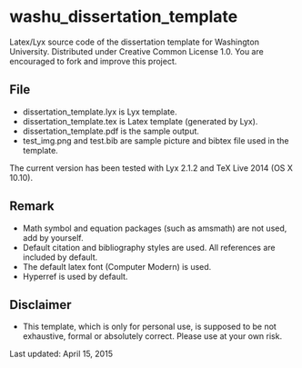 # washu_dissertation_template
Latex/Lyx source code of the dissertation template for Washington University. Distributed under Creative Common License 1.0. You are encouraged to fork and improve this project.

## File
* dissertation_template.lyx is Lyx template.
* dissertation_template.tex is Latex template (generated by Lyx).
* dissertation_template.pdf is the sample output.
* test_img.png and test.bib are sample picture and bibtex file used in the template.

The current version has been tested with Lyx 2.1.2 and TeX Live 2014 (OS X 10.10).


## Remark
* Math symbol and equation packages (such as amsmath) are not used, add by yourself.
* Default citation and bibliography styles are used. All references are included by default.
* The default latex font (Computer Modern) is used.
* Hyperref is used by default.

## Disclaimer
* This template, which is only for personal use, is supposed to be not exhaustive, formal or absolutely correct. Please use at your own risk.

Last updated: April 15, 2015

